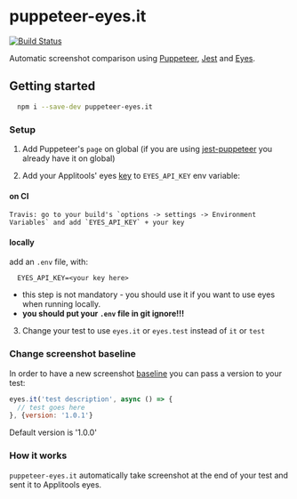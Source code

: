 # puppeteer-eyes.it

[![Build Status](https://travis-ci.org/wix-incubator/puppeteer-eyes.it.svg?branch=master)](https://travis-ci.org/wix-incubator/puppeteer-eyes.it)

Automatic screenshot comparison using [Puppeteer](https://github.com/GoogleChrome/puppeteer/), [Jest](https://github.com/facebook/jest) and [Eyes](https://applitools.com/).

## Getting started

```bash
  npm i --save-dev puppeteer-eyes.it
```

### Setup

1. Add Puppeteer's `page` on global (if you are using [jest-puppeteer](https://github.com/smooth-code/jest-puppeteer) you already have it on global)

2. Add your Applitools' eyes [key](https://applitools.com/docs/topics/overview/obtain-api-key.html) to `EYES_API_KEY` env variable:

  #### on CI

    Travis: go to your build's `options -> settings -> Environment Variables` and add `EYES_API_KEY` + your key

  #### locally 
    
  add an `.env` file, with:
      
  ```
    EYES_API_KEY=<your key here>
  ```
      
  - this step is not mandatory - you should use it if you want to use eyes when running locally.
  - **you should put your `.env` file in git ignore!!!**


3. Change your test to use `eyes.it` or `eyes.test` instead of `it` or `test`

### Change screenshot baseline

In order to have a new screenshot [baseline](https://applitools.com/docs/topics/overview/overview-visual-testing.html) you can pass a version to your test:

```js
eyes.it('test description', async () => {
  // test goes here
}, {version: '1.0.1'} 
```

Default version is '1.0.0'


### How it works

`puppeteer-eyes.it` automatically take screenshot at the end of your test and sent it to Applitools eyes.




